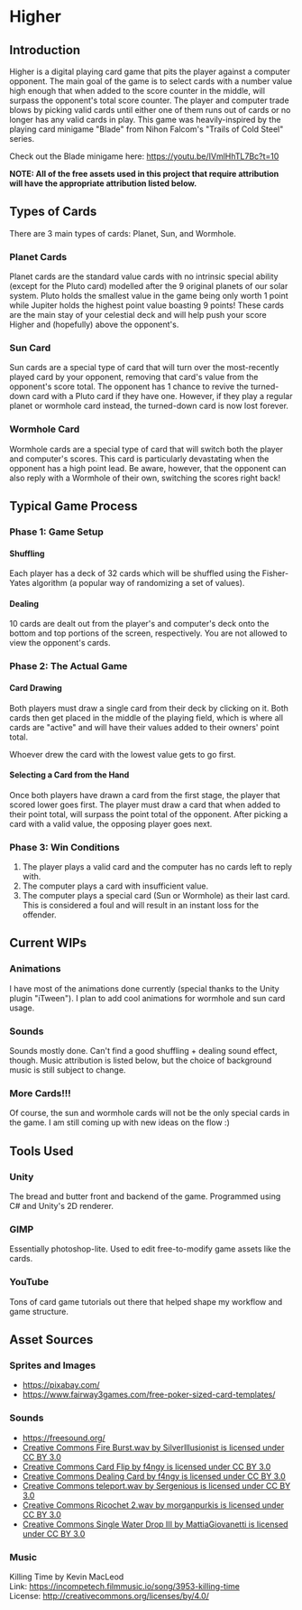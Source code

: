 # Higher

## Introduction
Higher is a digital playing card game that pits the player against a computer opponent. The main goal of the game is to select cards with a number value high enough that
when added to the score counter in the middle, will surpass the opponent's total score counter. The player and computer trade blows by picking valid cards until either one
of them runs out of cards or no longer has any valid cards in play. This game was heavily-inspired by the playing card minigame "Blade" from Nihon Falcom's "Trails of Cold Steel"
series.

Check out the Blade minigame here: https://youtu.be/IVmlHhTL7Bc?t=10

**NOTE: All of the free assets used in this project that require attribution will have the appropriate attribution listed below.**

## Types of Cards
There are 3 main types of cards: Planet, Sun, and Wormhole. 

### Planet Cards
Planet cards are the standard value cards with no intrinsic special ability (except for the Pluto card) modelled after the 9 original planets of our solar system.
Pluto holds the smallest value in the game being only worth 1 point while Jupiter holds the highest point value boasting 9 points! These cards are the main stay of your
celestial deck and will help push your score Higher and (hopefully) above the opponent's. 

### Sun Card
Sun cards are a special type of card that will turn over the most-recently played card by your opponent, removing that card's value from the opponent's score total. The
opponent has 1 chance to revive the turned-down card with a Pluto card if they have one. However, if they play a regular planet or wormhole card instead, the turned-down
card is now lost forever.

### Wormhole Card
Wormhole cards are a special type of card that will switch both the player and computer's scores. This card is particularly devastating when the opponent has a high point lead. 
Be aware, however, that the opponent can also reply with a Wormhole of their own, switching the scores right back!

## Typical Game Process

### Phase 1: Game Setup
#### Shuffling
Each player has a deck of 32 cards which will be shuffled using the Fisher-Yates algorithm (a popular way of randomizing a set of values).

#### Dealing
10 cards are dealt out from the player's and computer's deck onto the bottom and top portions of the screen, respectively. You are not allowed to view the opponent's cards.

### Phase 2: The Actual Game

#### Card Drawing
Both players must draw a single card from their deck by clicking on it. Both cards then get placed in the middle of the playing field, which is where all cards are "active" 
and will have their values added to their owners' point total.

Whoever drew the card with the lowest value gets to go first.

#### Selecting a Card from the Hand
Once both players have drawn a card from the first stage, the player that scored lower goes first. The player must draw a card that when added to their point total, will
surpass the point total of the opponent. After picking a card with a valid value, the opposing player goes next.

### Phase 3: Win Conditions

1. The player plays a valid card and the computer has no cards left to reply with.
2. The computer plays a card with insufficient value.
3. The computer plays a special card (Sun or Wormhole) as their last card. This is considered a foul and will result in an instant loss for the offender.

## Current WIPs

### Animations
I have most of the animations done currently (special thanks to the Unity plugin "iTween"). I plan to add cool animations for wormhole and sun card usage.

### Sounds
Sounds mostly done. Can't find a good shuffling + dealing sound effect, though. Music attribution is listed below, but the choice of background music is still subject to change.

### More Cards!!!
Of course, the sun and wormhole cards will not be the only special cards in the game. I am still coming up with new ideas on the flow :)

## Tools Used

### Unity
The bread and butter front and backend of the game. Programmed using C# and Unity's 2D renderer. 

### GIMP
Essentially photoshop-lite. Used to edit free-to-modify game assets like the cards.

### YouTube
Tons of card game tutorials out there that helped shape my workflow and game structure.

## Asset Sources

### Sprites and Images
* https://pixabay.com/
* https://www.fairway3games.com/free-poker-sized-card-templates/

### Sounds
* https://freesound.org/
* [Creative Commons Fire Burst.wav by SilverIllusionist is licensed under CC BY 3.0](https://freesound.org/people/SilverIllusionist/sounds/472688/)
* [Creative Commons Card Flip by f4ngy is licensed under CC BY 3.0](https://freesound.org/people/f4ngy/sounds/240776/)
* [Creative Commons Dealing Card by f4ngy is licensed under CC BY 3.0](https://freesound.org/people/f4ngy/sounds/240777/)
* [Creative Commons teleport.wav by Sergenious is licensed under CC BY 3.0](https://freesound.org/people/Sergenious/sounds/55853/)
* [Creative Commons Ricochet 2.wav by morganpurkis is licensed under CC BY 3.0](https://freesound.org/people/morganpurkis/sounds/392975/)
* [Creative Commons Single Water Drop III by MattiaGiovanetti is licensed under CC BY 3.0](https://freesound.org/people/MattiaGiovanetti/sounds/479451/)



### Music
Killing Time by Kevin MacLeod<br/>
Link: https://incompetech.filmmusic.io/song/3953-killing-time<br/>
License: http://creativecommons.org/licenses/by/4.0/
